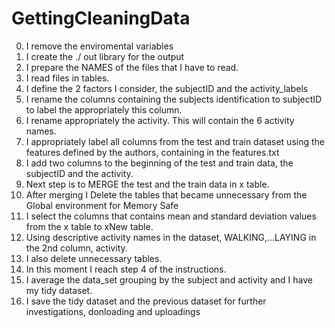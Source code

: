 # GettingCleaningData
 0. I remove the enviromental variables
 1. I create the ./ out library for the output
 2. I prepare the NAMES of the files that I have to read.
 3. I read files in tables.
 4. I define the 2 factors I consider, the subjectID and the activity_labels
 5. I rename the columns containing the subjects identification to 
    subjectID to label the appropriately this column.
 6. I rename appropriately the activity. This will contain the 6 activity names.
 7. I appropriately label all columns from the test and train dataset
    using the features defined by the authors, containing in the features.txt
 8. I add two columns to the beginning of the test and train data, the subjectID and the activity.
 9. Next step is to MERGE the test and the train data in x table.
10. After merging I Delete the tables that became unnecessary from the Global environment for Memory Safe
11. I select the columns that contains mean and standard deviation values from the x table to xNew table.
12. Using descriptive activity names in the dataset, WALKING,...LAYING in the 2nd column, activity.
13. I also delete unnecessary tables.
14. In this moment I reach step 4 of the instructions.
15. I average the data_set grouping by the subject and activity and I have my tidy dataset.
16. I save the tidy dataset and the previous dataset for further investigations, donloading and uploadings
